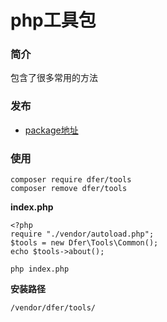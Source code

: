 # php工具包

### 简介
包含了很多常用的方法

### 发布
- [package地址](https://packagist.org/packages/dfer/test)

### 使用
```
composer require dfer/tools
composer remove dfer/tools
```


**index.php**
```
<?php
require "./vendor/autoload.php";
$tools = new Dfer\Tools\Common();
echo $tools->about();
```


```
php index.php
```



**安装路径**
```
/vendor/dfer/tools/
```